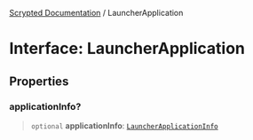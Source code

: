 [Scrypted Documentation](../globals.md) / LauncherApplication

# Interface: LauncherApplication

## Properties

### applicationInfo?

> `optional` **applicationInfo**: [`LauncherApplicationInfo`](LauncherApplicationInfo.md)
